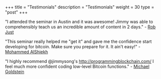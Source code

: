 +++
title = "Testimonials"
description = "Testimonials"
weight = 30
type = "post"
+++


"I attended the seminar in Austin and it was awesome! Jimmy was able to comprehensibly teach us an incredible amount of content in 2 days." - [Rob Just](https://twitter.com/rob_just/status/905809465177464836)


"This seminar really helped me "get it" and gave me the confidence start developing for bitcoin. Make sure you prepare for it. It ain't easy!" - [Mohammed AlShiekh](https://twitter.com/MAlashiekh/status/908832527879610368)

"I highly recommend @jimmysong's http://programmingblockchain.com/ 
I feel much more confident coding low-level Bitcoin functions." - [Michael Goldstein](https://twitter.com/bitstein/status/905838268247416832)